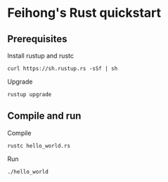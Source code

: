 # Feihong's Rust quickstart

## Prerequisites

Install rustup and rustc

    curl https://sh.rustup.rs -sSf | sh

Upgrade

    rustup upgrade

## Compile and run

Compile

    rustc hello_world.rs

Run

    ./hello_world
